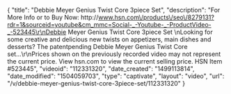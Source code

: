 {
    "title": "Debbie Meyer Genius Twist   Core 3piece Set",
    "description": "For More Info or to Buy Now: http:\/\/www.hsn.com\/products\/seo\/8279131?rdr=1&sourceid=youtube&cm_mmc=Social-_-Youtube-_-ProductVideo-_-523445\r\nDebbie Meyer Genius Twist   Core 3piece Set  \nLooking for some creative and delicious new twists on appetizers, main dishes and desserts? The patentpending Debbie Meyer Genius Twist   Core set...\r\nPrices shown on the previously recorded video may not represent the current price.  View hsn.com to view the current selling price. HSN Item #523445",
    "videoid": "112331320",
    "date_created": "1499113814",
    "date_modified": "1504059703",
    "type": "captivate",
    "layout": "video",
    "url": "\/v\/debbie-meyer-genius-twist-core-3piece-set\/112331320"
}